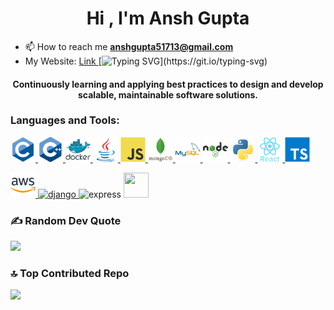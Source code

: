 <h1 align="center">Hi , I'm Ansh Gupta</h1>


- 📫 How to reach me **anshgupta51713@gmail.com**
- My Website: <a href="https://portfolio-ansh-guptas-projects-93977b3a.vercel.app/"> Link </a>
[![Typing SVG](https://readme-typing-svg.demolab.com?font=Fira+Code&pause=1000&width=435&lines=Hi%2C+I+am+Ansh;+Passionate+about+clean+code%2C+performance+optimization%2C+and+design+patterns.)](https://git.io/typing-svg)

<center><h4> Continuously learning and applying best practices to design and develop scalable, maintainable software solutions.</h4> </center>

<h3 align="left">Languages and Tools:</h3>
<p align="left"> <a href="https://www.cprogramming.com/" target="_blank" rel="noreferrer"> <img src="https://raw.githubusercontent.com/devicons/devicon/master/icons/c/c-original.svg" alt="c" width="40" height="40"/> </a> <a href="https://www.w3schools.com/cpp/" target="_blank" rel="noreferrer"> <img src="https://raw.githubusercontent.com/devicons/devicon/master/icons/cplusplus/cplusplus-original.svg" alt="cplusplus" width="40" height="40"/> </a> <a href="https://www.docker.com/" target="_blank" rel="noreferrer"> <img src="https://raw.githubusercontent.com/devicons/devicon/master/icons/docker/docker-original-wordmark.svg" alt="docker" width="40" height="40"/>  <a href="https://www.java.com" target="_blank" rel="noreferrer"> <img src="https://raw.githubusercontent.com/devicons/devicon/master/icons/java/java-original.svg" alt="java" width="40" height="40"/> </a> <a href="https://developer.mozilla.org/en-US/docs/Web/JavaScript" target="_blank" rel="noreferrer"> <img src="https://raw.githubusercontent.com/devicons/devicon/master/icons/javascript/javascript-original.svg" alt="javascript" width="40" height="40"/> </a> <a href="https://www.mongodb.com/" target="_blank" rel="noreferrer"> <img src="https://raw.githubusercontent.com/devicons/devicon/master/icons/mongodb/mongodb-original-wordmark.svg" alt="mongodb" width="40" height="40"/> </a> <a href="https://www.mysql.com/" target="_blank" rel="noreferrer"> <img src="https://raw.githubusercontent.com/devicons/devicon/master/icons/mysql/mysql-original-wordmark.svg" alt="mysql" width="40" height="40"/> </a> <a href="https://nodejs.org" target="_blank" rel="noreferrer"> <img src="https://raw.githubusercontent.com/devicons/devicon/master/icons/nodejs/nodejs-original-wordmark.svg" alt="nodejs" width="40" height="40"/> </a> <a href="https://www.python.org" target="_blank" rel="noreferrer"> <img src="https://raw.githubusercontent.com/devicons/devicon/master/icons/python/python-original.svg" alt="python" width="40" height="40"/> </a> <a href="https://reactjs.org/" target="_blank" rel="noreferrer"> <img src="https://raw.githubusercontent.com/devicons/devicon/master/icons/react/react-original-wordmark.svg" alt="react" width="40" height="40"/> </a> <a href="https://www.typescriptlang.org/" target="_blank" rel="noreferrer"> <img src="https://raw.githubusercontent.com/devicons/devicon/master/icons/typescript/typescript-original.svg" alt="typescript" width="40" height="40"/> </a> </p> <p align="left"> <a href="https://aws.amazon.com" target="_blank" rel="noreferrer"> <img src="https://raw.githubusercontent.com/devicons/devicon/master/icons/amazonwebservices/amazonwebservices-original-wordmark.svg" alt="aws" width="40" height="40"/> </a> <a href="https://www.djangoproject.com/" target="_blank" rel="noreferrer"> <img src="https://cdn.worldvectorlogo.com/logos/django.svg" alt="django" width="40" height="40"/> </a>  <img src="https://github.com/user-attachments/assets/577a893f-23e0-4e64-87fc-ecaba0e14cdb" alt="express" width="40" height="40"/> 
<img src = "https://github.com/user-attachments/assets/1f40e13c-6f6d-4fed-a4f2-bc84e641b0a5" width="40" height = "40"/>

</p>

### ✍️ Random Dev Quote
![](https://quotes-github-readme.vercel.app/api?type=horizontal&theme=radical)
<br>
### 🔝 Top Contributed Repo
![](https://github-contributor-stats.vercel.app/api?username=Anshgupta517&limit=5&theme=dark&combine_all_yearly_contributions=true)


